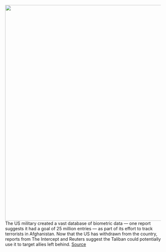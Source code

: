 <img src='https://cdn.vox-cdn.com/thumbor/3lPZAjU0eQzKzlHAcHPe_BzBoPA=/0x0:3000x2000/1200x800/filters:focal(1260x760:1740x1240)/cdn.vox-cdn.com/uploads/chorus_image/image/69743102/122259189.0.jpg' width='700px' /><br/>
The US military created a vast database of biometric data — one report suggests it had a goal of 25 million entries — as part of its effort to track terrorists in Afghanistan. Now that the US has withdrawn from the country, reports from The Intercept and Reuters suggest the Taliban could potentially use it to target allies left behind.
<a href='https://www.theverge.com/2021/8/18/22630686/biometric-data-afghanistan-taliban-hiide-civilians'> Source <a/>